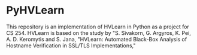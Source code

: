 # PyHVLearn
 This repository is an implementation of HVLearn in Python as a project for CS 254. HVLearn is based on the study by "S. Sivakorn, G. Argyros, K. Pei, A. D. Keromytis and S. Jana, "HVLearn: Automated Black-Box Analysis of Hostname Verification in SSL/TLS Implementations,"
